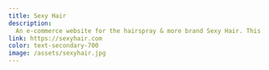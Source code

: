 ```yaml
---
title: Sexy Hair
description:
  An e-commerce website for the hairspray & more brand Sexy Hair. This is a Craft CMS site utilizing TailwindCSS for the styling and vanilla JavaScript for the functionality.
link: https://sexyhair.com
color: text-secondary-700
image: /assets/sexyhair.jpg
---
```

